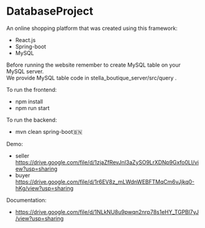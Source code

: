 # DatabaseProject

An online shopping platform that was created using this framework:
- React.js
- Spring-boot
- MySQL

Before running the website remember to create MySQL table on your MySQL server.\
We provide MySQL table code in stella_boutique_server/src/query .

To run the frontend:
- npm install
- npm run start

To run the backend:
- mvn clean spring-boot🇧🇳

Demo:
- seller
https://drive.google.com/file/d/1zjaZfRevJnl3aZySO9LrXDNp9Gxfo0Ll/view?usp=sharing
- buyer
https://drive.google.com/file/d/1r6EV8z_mLWdnWEBFTMqCm6vJjkq0-hKg/view?usp=sharing

Documentation:
- https://drive.google.com/file/d/1NLkNU8u9pwqn2nrp78s1eHY_TGPBl7yJ/view?usp=sharing

